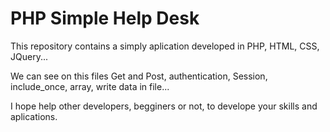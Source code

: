 # PHP Simple Help Desk

This repository contains a simply aplication developed in PHP, HTML, CSS, JQuery...

We can see on this files Get and Post, authentication, Session, include_once, array, write data in file...

I hope help other developers, begginers or not, to develope your skills and aplications.
